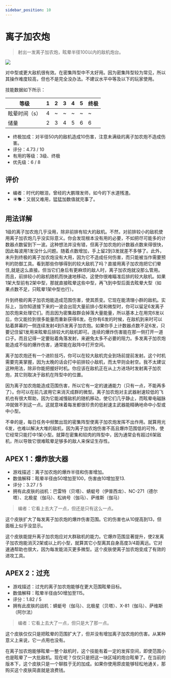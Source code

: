 ```yaml
---
sidebar_position: 10
---
```


# 离子加农炮

> 射出一发离子加农炮，眩晕半径100以内的敌机炮台。

<img src="/terms/ic.png" style={{zoom:1.25}}/>

对中型或更大敌机很有效。在密集阵型中不太好用。因为密集阵型较为常见，所以其操作难度较高，但也不是完全没办法。不建议水平中等及以下的玩家使用。

技能数据如下所示：

| 等级          | 1    | 2    | 3    | 4    | 5    | 终极 |
| ------------- | ---- | ---- | ---- | ---- | ---- | ---- |
| 眩晕时间（s） | 4    | ~    | ~    | ~    | ~    | ~    |
| 储量          | 2    | 3    | 4    | 5    | 6    | 6    |

- 终极加成：对半径50内的敌机造成10伤害，注意未满级的离子加农炮不造成伤害。
- 评分：4.73 / 10
- 有用的等级：3级、终极
- 优先级：6 / 8

## 评价

- 编者：时代的眼泪，曾经的大鹏理发师，如今的下水道残渣。
- ☀🐕：又弱又难用，猛猛加数值就完事了。

## 用法详解

1级的离子加农炮几乎没用，除非前排有较大的敌机。不然，对前排较小的敌机使用离子加农炮几乎没实际意义。你会发现根本没有用的必要，不如把尽可能多的计数器点数留到下一波。这种想法并没有错，但离子加农炮的计数器点数来得很快，因此每波用1发没什么问题。随着点数增加，手上留2到3发就差不多够了。此外，未升到终极的离子加农炮没有大用，因为它不造成任何伤害，而只能被当作需要预判的防御工具。看到那些你够得到的较大敌机了吗？直接用离子加农炮把它们晕住,就是这么直接。但当它们身后有更麻烦的敌人时，离子加农炮就没那么管用。而且，前排较小的敌机随机而快速地移动，这使你很难瞄准后排的较大敌机。如果1架大型前有2架中型，那就直接眩晕这些中型，再飞到中型后面去眩晕大型（如果点数不足，只眩晕1架中型也行）。

升到终极的离子加农炮能造成范围伤害，使其质变。它现在能清理小群的敌机。实际上，当你知道接下来的一波会出现大量前排小型和微型时，你可以留足6发离子加农炮来处理它们。而且因为密集敌群会掉落大量能量，所以基本上在用完6发以后，你又能捡到很多能量而重新获得6发。在你有6发的时候，在敌机到来时可以贴着屏幕的一侧连续发射4到5发离子加农炮。如果你手上计数器点数不足6发，只要记住留1发用来眩晕后排较大的敌机即可。连续的爆炸伤害能在那一侧打开一道口子。而且记得一定要贴着角落发射，来避免太多不必要的阻力。多发离子加农炮能造成不俗的爆炸伤害，通常能在敌阵中打开空间。

离子加农炮还有一个进阶技巧，你可以在较大敌机完全到场前提前发射。这个时机需要完美掌握，因为太晚的话会打中前排较小敌机，而太早则会射空。我不太建议这种用法，除非你能把握好时机。你应该在敌机正在从上方进场时发射离子加农炮，其它则取决于敌机在阵型中的位置。

因为离子加农炮能造成范围伤害，所以它有一定的速通能力（只有一点，不能再多了）。你可以在前几波用它来消灭成群的微型。离子加农炮对主武器射速较低的飞机也有很大帮助，因为它能减慢敌机的随机移动，使它们几乎静止，而眩晕电磁脉冲就做不到这一点。这就意味着每发都很珍贵的低射速主武器能精确地命中小型或中小型。

不幸的是，每日任务中频繁出现的密集阵型使离子加农炮发挥不出作用。就算用光6发，也难以解决大堆的敌机，因为离子加农炮伤害不高且爆炸范围低的可怜，使它经常只能打中1架小型。就算在密集和较肉的阵型中，因为通常会有超过6架敌机，所以导致它很难眩晕足够多的敌人来保证生存性。

## APEX 1：爆炸放大器

- 游戏描述：离子加农炮的爆炸半径和伤害增加。
- 数值解释：眩晕半径由50增加至100，伤害由10增加至13.
- 评分：3.27 / 5
- 拥有此皮肤的战机：巴雷特（贝塔）、蜻蜓号（伊普西龙）、NC-271（德尔塔）、北极星（伽马）、松纳号（伽马）、萨维斯（伽马）

> 编者：它看上去大了一点，但还是只有这么一点。

这个皮肤扩大了每发离子加农炮的爆炸伤害范围。它的伤害也从10提高到13，但面板上似乎没显示。

这个皮肤能提升离子加农炮应对大群敌机的能力。它爆炸范围显著提升，使2发离子加农炮能消灭2架或以上的小型，就算其它小型离其自身高度3/4距离远。它对速通帮助也很大，因为每发能消灭更多微型。这个皮肤使离子加农炮变成了有效的进攻工具。

## APEX 2：过充

- 游戏描述：过充的离子加农炮能够在更大范围眩晕目标。
- 数值解释：眩晕半径由50增加至115。
- 评分：1.82 / 5
- 拥有此皮肤的战机：蜻蜓号（伽马）、北极星（贝塔）、X-81（伽马）、萨维斯（阿尔法）

> 编者：它看上去大了一点，但只是大了那一点。

这个皮肤仅仅只是把眩晕的范围扩大了，但并没有增加离子加农炮的伤害。从某种意义上来说，它一点用也没有。

在离子加农炮能够眩晕一整个敌机时，这个技能有着一定的发挥空间，即使范围小也是眩晕了一大批敌机。现在呢？仅仅只是把这一块区域的炮台眩晕了。在当前的版本下，这个皮肤只是一个聊胜于无的加成。如果你使用原皮能够轻松地通关，那购买这个皮肤简直就是浪费钱。